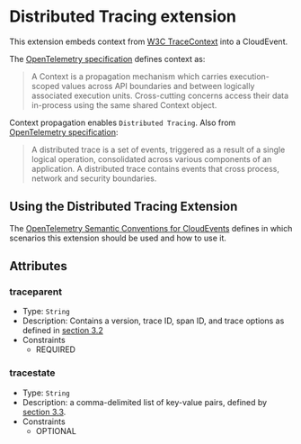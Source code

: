 # Distributed Tracing extension

This extension embeds context from
[W3C TraceContext](https://www.w3.org/TR/trace-context/) into a CloudEvent.

The [OpenTelemetry specification](
https://github.com/open-telemetry/opentelemetry-specification/blob/main/specification/context/context.md#overview)
defines context as:

> A Context is a propagation mechanism which carries execution-scoped values across
 API boundaries and between logically associated execution units. Cross-cutting
 concerns access their data in-process using the same shared Context object.

Context propagation enables `Distributed Tracing`.
Also from [OpenTelemetry specification](https://github.com/open-telemetry/opentelemetry-specification/blob/main/specification/overview.md#tracing-signal):

> A distributed trace is a set of events, triggered as a result of a single
 logical operation, consolidated across various components of an application.
 A distributed trace contains events that cross process, network and security boundaries.

## Using the Distributed Tracing Extension

The
[OpenTelemetry Semantic Conventions for CloudEvents](https://github.com/open-telemetry/opentelemetry-specification/blob/main/specification/trace/semantic_conventions/cloudevents.md)
defines in which scenarios this extension should be used and how to use it.

## Attributes

### traceparent

- Type: `String`
- Description: Contains a version, trace ID, span ID, and trace options as
  defined in [section 3.2](https://www.w3.org/TR/trace-context/#traceparent-header)
- Constraints
  - REQUIRED

### tracestate

- Type: `String`
- Description: a comma-delimited list of key-value pairs, defined by
  [section 3.3](https://www.w3.org/TR/trace-context/#tracestate-header).
- Constraints
  - OPTIONAL
